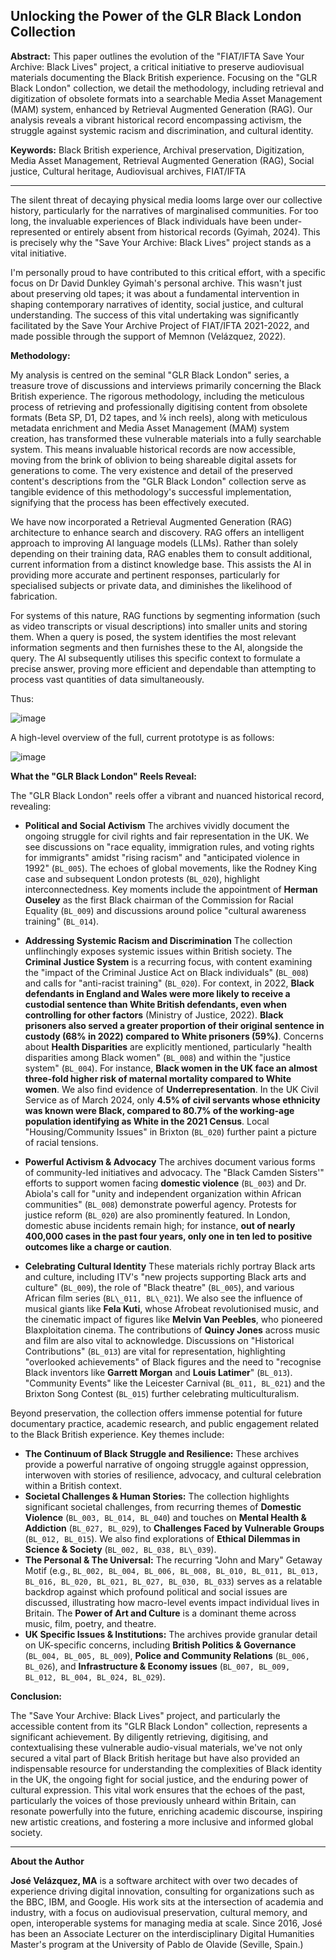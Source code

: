 ## Unlocking the Power of the GLR Black London Collection

**Abstract:** This paper outlines the evolution of the "FIAT/IFTA Save Your Archive: Black Lives" project, a critical initiative to preserve audiovisual materials documenting the Black British experience. Focusing on the "GLR Black London" collection, we detail the methodology, including retrieval and digitization of obsolete formats into a searchable Media Asset Management (MAM) system, enhanced by Retrieval Augmented Generation (RAG). Our analysis reveals a vibrant historical record encompassing activism, the struggle against systemic racism and discrimination, and cultural identity. 

**Keywords:** Black British experience, Archival preservation, Digitization, Media Asset Management, Retrieval Augmented Generation (RAG), Social justice, Cultural heritage, Audiovisual archives, FIAT/IFTA

___

The silent threat of decaying physical media looms large over our collective history, particularly for the narratives of marginalised communities. For too long, the invaluable experiences of Black individuals have been under-represented or entirely absent from historical records (Gyimah, 2024). This is precisely why the "Save Your Archive: Black Lives" project stands as a vital initiative.

I'm personally proud to have contributed to this critical effort, with a specific focus on Dr David Dunkley Gyimah's personal archive. This wasn't just about preserving old tapes; it was about a fundamental intervention in shaping contemporary narratives of identity, social justice, and cultural understanding. The success of this vital undertaking was significantly facilitated by the Save Your Archive Project of FIAT/IFTA 2021-2022, and made possible through the support of Memnon (Velázquez, 2022).

**Methodology:**

My analysis is centred on the seminal "GLR Black London" series, a treasure trove of discussions and interviews primarily concerning the Black British experience. The rigorous methodology, including the meticulous process of retrieving and professionally digitising content from obsolete formats (Beta SP, D1, D2 tapes, and ¼ inch reels), along with meticulous metadata enrichment and Media Asset Management (MAM) system creation, has transformed these vulnerable materials into a fully searchable system. This means invaluable historical records are now accessible, moving from the brink of oblivion to being shareable digital assets for generations to come. The very existence and detail of the preserved content's descriptions from the "GLR Black London" collection serve as tangible evidence of this methodology's successful implementation, signifying that the process has been effectively executed.

We have now incorporated a Retrieval Augmented Generation (RAG) architecture to enhance search and discovery. RAG offers an intelligent approach to improving AI language models (LLMs). Rather than solely depending on their training data, RAG enables them to consult additional, current information from a distinct knowledge base. This assists the AI in providing more accurate and pertinent responses, particularly for specialised subjects or private data, and diminishes the likelihood of fabrication.

For systems of this nature, RAG functions by segmenting information (such as video transcripts or visual descriptions) into smaller units and storing them. When a query is posed, the system identifies the most relevant information segments and then furnishes these to the AI, alongside the query. The AI subsequently utilises this specific context to formulate a precise answer, proving more efficient and dependable than attempting to process vast quantities of data simultaneously. 

Thus:

![image](https://github.com/user-attachments/assets/dae04da8-625a-49b7-a9f3-8a52416d6af1)


A high-level overview of the full, current prototype is as follows:

![image](https://github.com/user-attachments/assets/3874bae2-a41f-4461-9485-90733dcce72e)



**What the "GLR Black London" Reels Reveal:**

The "GLR Black London" reels offer a vibrant and nuanced historical record, revealing:

* **Political and Social Activism**
    The archives vividly document the ongoing struggle for civil rights and fair representation in the UK. We see discussions on "race equality, immigration rules, and voting rights for immigrants" amidst "rising racism" and "anticipated violence in 1992" (`BL_005`). The echoes of global movements, like the Rodney King case and subsequent London protests (`BL_020`), highlight interconnectedness. Key moments include the appointment of **Herman Ouseley** as the first Black chairman of the Commission for Racial Equality (`BL_009`) and discussions around police "cultural awareness training" (`BL_014`).

* **Addressing Systemic Racism and Discrimination**
    The collection unflinchingly exposes systemic issues within British society. The **Criminal Justice System** is a recurring focus, with content examining the "impact of the Criminal Justice Act on Black individuals" (`BL_008`) and calls for "anti-racist training" (`BL_020`). For context, in 2022, **Black defendants in England and Wales were more likely to receive a custodial sentence than White British defendants, even when controlling for other factors** (Ministry of Justice, 2022). **Black prisoners also served a greater proportion of their original sentence in custody (68% in 2022) compared to White prisoners (59%)**. Concerns about **Health Disparities** are explicitly mentioned, particularly "health disparities among Black women" (`BL_008`) and within the "justice system" (`BL_004`). For instance, **Black women in the UK face an almost three-fold higher risk of maternal mortality compared to White women**. We also find evidence of **Underrepresentation**. In the UK Civil Service as of March 2024, only **4.5% of civil servants whose ethnicity was known were Black, compared to 80.7% of the working-age population identifying as White in the 2021 Census**. Local "Housing/Community Issues" in Brixton (`BL_020`) further paint a picture of racial tensions.

* **Powerful Activism & Advocacy**
    The archives document various forms of community-led initiatives and advocacy. The "Black Camden Sisters'" efforts to support women facing **domestic violence** (`BL_003`) and Dr. Abiola's call for "unity and independent organization within African communities" (`BL_008`) demonstrate powerful agency. Protests for justice reform (`BL_020`) are also prominently featured. In London, domestic abuse incidents remain high; for instance, **out of nearly 400,000 cases in the past four years, only one in ten led to positive outcomes like a charge or caution**.

* **Celebrating Cultural Identity**
    These materials richly portray Black arts and culture, including ITV's "new projects supporting Black arts and culture" (`BL_009`), the role of "Black theatre" (`BL_005`), and various African film series (`BL\_011, BL\_021`). We also see the influence of musical giants like **Fela Kuti**, whose Afrobeat revolutionised music, and the cinematic impact of figures like **Melvin Van Peebles**, who pioneered Blaxploitation cinema. The contributions of **Quincy Jones** across music and film are also vital to acknowledge. Discussions on "Historical Contributions" (`BL_013`) are vital for representation, highlighting "overlooked achievements" of Black figures and the need to "recognise Black inventors like **Garrett Morgan** and **Louis Latimer**" (`BL_013`). "Community Events" like the Leicester Carnival (`BL_011, BL_021`) and the Brixton Song Contest (`BL_015`) further celebrating multiculturalism.

Beyond preservation, the collection offers immense potential for future documentary practice, academic research, and public engagement related to the Black British experience. Key themes include:

* **The Continuum of Black Struggle and Resilience:** These archives provide a powerful narrative of ongoing struggle against oppression, interwoven with stories of resilience, advocacy, and cultural celebration within a British context.
* **Societal Challenges & Human Stories:** The collection highlights significant societal challenges, from recurring themes of **Domestic Violence** (`BL_003, BL_014, BL_040`) and touches on **Mental Health & Addiction** (`BL_027, BL_029`), to **Challenges Faced by Vulnerable Groups** (`BL_012, BL_015`). We also find explorations of **Ethical Dilemmas in Science & Society** (`BL_002, BL_038, BL\_039`).
* **The Personal & The Universal:** The recurring "John and Mary" Getaway Motif (e.g., `BL_002, BL_004, BL_006, BL_008, BL_010, BL_011, BL_013, BL_016, BL_020, BL_021, BL_027, BL_030, BL_033`) serves as a relatable backdrop against which profound political and social issues are discussed, illustrating how macro-level events impact individual lives in Britain. The **Power of Art and Culture** is a dominant theme across music, film, poetry, and theatre.
* **UK Specific Issues & Institutions:** The archives provide granular detail on UK-specific concerns, including **British Politics & Governance** (`BL_004, BL_005, BL_009`), **Police and Community Relations** (`BL_006, BL_026`), and **Infrastructure & Economy issues** (`BL_007, BL_009, BL_012, BL_004, BL_024, BL_029`).


**Conclusion:**

The "Save Your Archive: Black Lives" project, and particularly the accessible content from its "GLR Black London" collection, represents a significant achievement. By diligently retrieving, digitising, and contextualising these vulnerable audio-visual materials, we've not only secured a vital part of Black British heritage but have also provided an indispensable resource for understanding the complexities of Black identity in the UK, the ongoing fight for social justice, and the enduring power of cultural expression. This vital work ensures that the echoes of the past, particularly the voices of those previously unheard within Britain, can resonate powerfully into the future, enriching academic discourse, inspiring new artistic creations, and fostering a more inclusive and informed global society.

---

**About the Author**

**José Velázquez, MA** is a software architect with over two decades of experience driving digital innovation, consulting for organizations such as the BBC, IBM, and Google. His work sits at the intersection of academia and industry, with a focus on audiovisual preservation, cultural memory, and open, interoperable systems for managing media at scale. Since 2016, José has been an Associate Lecturer on the interdisciplinary Digital Humanities Master's program at the University of Pablo de Olavide (Seville, Spain.)


